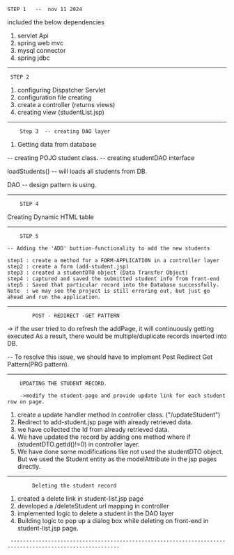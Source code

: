 
	STEP 1   --  nov 11 2024
 
 included the below dependencies
 
 1. servlet Api
 2. spring web mvc
 3. mysql connector
 4. spring jdbc
 
 -----------------------------------------------------------------------------
 
 	 STEP 2
 	 
1. configuring Dispatcher Servlet
2. configuration file creating
3. create a controller (returns views)
4. creating view (studentList.jsp)

 -----------------------------------------------------------------------------

 
 		Step 3  -- creating DAO layer
 		
 1. Getting data from database
 
 -- creating POJO student class.
 -- creating studentDAO interface
 
 loadStudents() -- will loads all students from DB.
 
 DAO -- design pattern is using.
 
  -----------------------------------------------------------------------------
  		STEP 4 
  		
  Creating Dynamic HTML table
  
  -----------------------------------------------------------------------------
  
  		STEP 5
  		
  	-- Adding the 'ADD' buttion-functionality to add the new students
  	
  	step1 : create a method for a FORM-APPLICATION in a controller layer
  	step2 : create a form (add-student.jsp)
  	step3 : created a studentDTO object (Data Transfer Object)
  	step4 : captured and saved the submitted student info from front-end
  	step5 : Saved that particular record into the Database successfully.
  	Note  : we may see the project is still erroring out, but just go ahead and run the application.
  	
 -----------------------------------------------------------------------------
 
 
 			POST - REDIRECT -GET PATTERN
 			
 -> if the user tried to do refresh the addPage, it will continuously getting executed
 As a result, there would be multiple/duplicate records inserted into DB.
 
 -- To resolve this issue, we should have to implement Post Redirect Get Pattern(PRG pattern).
 
  -----------------------------------------------------------------------------
 
 		UPDATING THE STUDENT RECORD.
 		
 		->modify the student-page and provide update link for each student row on page.
  1. create a update handler method in controller class. ("/updateStudent")
  2. Redirect to add-student.jsp page with already retrieved data.
  3. we have collected the Id from already retrieved data.
  4. We have updated the record by adding one method where if (studentDTO.getId()!=0) in controller layer.
  5. We have done some modifications like not used the studentDTO object. But we used the Student entity 
  as the modelAttribute in the jsp pages directly.
  
  ---------------------------------------------------------------------------------------------------------
  
   			Deleting the student record
   			
   1. created a delete link in student-list.jsp page
   2. developed a /deleteStudent url mapping in controller
   3. implemented logic to delete a student in the DAO layer
   4. Building logic to pop up a dialog box while deleting on front-end in student-list.jsp page.
   
     ---------------------------------------------------------------------------------------------------------
   
  
  	
  
 		
